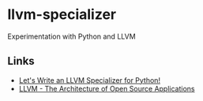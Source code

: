# llvm-specializer
Experimentation with Python and LLVM

## Links
* [Let's Write an LLVM Specializer for Python!](http://dev.stephendiehl.com/numpile/)
* [LLVM - The Architecture of Open Source Applications](http://www.aosabook.org/en/llvm.html)

